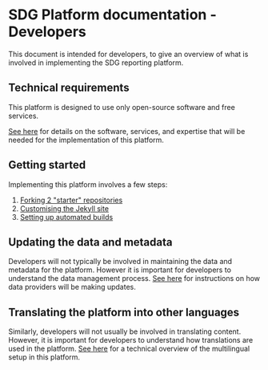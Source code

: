 # SDG Platform documentation - Developers

This document is intended for developers, to give an overview of what is involved in implementing the SDG reporting platform.

## Technical requirements

This platform is designed to use only open-source software and free services.

[See here](requirements.md) for details on the software, services, and expertise that will be needed for the implementation of this platform.

## Getting started

Implementing this platform involves a few steps:

1. [Forking 2 "starter" repositories](forking.md)
1. [Customising the Jekyll site](customisation.md)
1. [Setting up automated builds](deployment.md)

## Updating the data and metadata

Developers will not typically be involved in maintaining the data and metadata for the platform. However it is important for developers to understand the data management process. [See here](../data-providers/making-updates.md) for instructions on how data providers will be making updates.

## Translating the platform into other languages

Similarly, developers will not usually be involved in translating content. However, it is important for developers to understand how translations are used in the platform. [See here](translation.md) for a technical overview of the multilingual setup in this platform.
